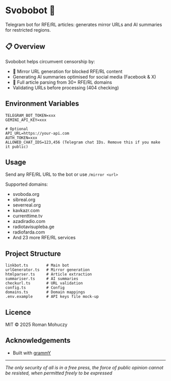 # Svobobot 🤖

Telegram bot for RFE/RL articles: generates mirror URLs and AI summaries for restricted regions.

## 📋 Overview

Svobobot helps circumvent censorship by:
- 🔗 Mirror URL generation for blocked RFE/RL content
- Generating AI summaries optimised for social media (Facebook & X)
- 📰 Full article parsing from 30+ RFE/RL domains
- Validating URLs before processing (404 checking)

## Environment Variables

```env
TELEGRAM_BOT_TOKEN=xxx
GEMINI_API_KEY=xxx

# Optional
API_URL=https://your-api.com
AUTH_TOKEN=xxx
ALLOWED_CHAT_IDS=123,456 (Telegram chat IDs. Remove this if you make it public)
```

## Usage

Send any RFE/RL URL to the bot or use `/mirror <url>`

Supported domains:
- svoboda.org
- sibreal.org
- severreal.org
- kavkazr.com
- currenttime.tv
- azadiradio.com
- radiotavisupleba.ge
- radiofarda.com
- And 23 more RFE/RL services

## Project Structure

```
linkbot.ts        # Main bot
urlGenerator.ts   # Mirror generation
htmlparser.ts     # Article extraction
summariser.ts     # AI summaries
checkurl.ts       # URL validation
config.ts         # Config
domains.ts        # Domain mappings
.env.example      # API keys file mock-up 
```

## Licence

MIT © 2025 Roman Mohuczy

## Acknowledgements

- Built with [grammY](https://grammy.dev/)

---

*The only security of all is in a free press, the force of public opinion cannot be resisted, when permitted freely to be expressed*